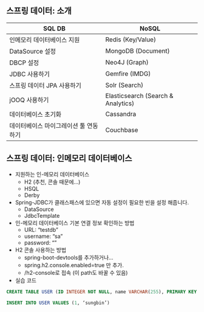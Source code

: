 ## 스프링 데이터: 소개

| SQL DB  |NoSQL|
|------|---|
| 인메모리 데이터베이스 지원 |Redis (Key/Value)|
| DataSource 설정 |MongoDB (Document)|
| DBCP 설정 |Neo4J (Graph)|
| JDBC 사용하기 |Gemfire (IMDG)|
| 스프링 데이터 JPA 사용하기 |Solr (Search)|
| jOOQ 사용하기 |Elasticsearch (Search & Analytics)|
| 데이터베이스 초기화 |Cassandra|
| 데이터베이스 마이그레이션 툴 연동하기 |Couchbase|

## 스프링 데이터: 인메모리 데이터베이스
- 지원하는 인-메모리 데이터베이스
    * H2 (추천, 콘솔 때문에...)
    * HSQL
    * Derby
- Spring-JDBC가 클래스패스에 있으면 자동 설정이 필요한 빈을 설정 해줍니다.
    * DataSource 
    * JdbcTemplate
- 인-메모리 데이터베이스 기본 연결 정보 확인하는 방법
    * URL: “testdb”
    * username: “sa”
    * password: “”
- H2 콘솔 사용하는 방법
    * spring-boot-devtools를 추가하거나...
    * spring.h2.console.enabled=true 만 추가.
    * /h2-console로 접속 (이 path도 바꿀 수 있음)
- 실습 코드

```sql
CREATE TABLE USER (ID INTEGER NOT NULL, name VARCHAR(255), PRIMARY KEY (ID))

INSERT INTO USER VALUES (1, ‘sungbin’)
```